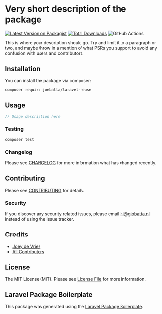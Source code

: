 # Very short description of the package

[![Latest Version on Packagist](https://img.shields.io/packagist/v/joebatta/laravel-reuse.svg?style=flat-square)](https://packagist.org/packages/joebatta/laravel-reuse)
[![Total Downloads](https://img.shields.io/packagist/dt/joebatta/laravel-reuse.svg?style=flat-square)](https://packagist.org/packages/joebatta/laravel-reuse)
![GitHub Actions](https://github.com/joebatta/laravel-reuse/actions/workflows/main.yml/badge.svg)

This is where your description should go. Try and limit it to a paragraph or two, and maybe throw in a mention of what PSRs you support to avoid any confusion with users and contributors.

## Installation

You can install the package via composer:

```bash
composer require joebatta/laravel-reuse
```

## Usage

```php
// Usage description here
```

### Testing

```bash
composer test
```

### Changelog

Please see [CHANGELOG](CHANGELOG.md) for more information what has changed recently.

## Contributing

Please see [CONTRIBUTING](CONTRIBUTING.md) for details.

### Security

If you discover any security related issues, please email hi@giobatta.nl instead of using the issue tracker.

## Credits

-   [Joey de Vries](https://github.com/joebatta)
-   [All Contributors](../../contributors)

## License

The MIT License (MIT). Please see [License File](LICENSE.md) for more information.

## Laravel Package Boilerplate

This package was generated using the [Laravel Package Boilerplate](https://laravelpackageboilerplate.com).
